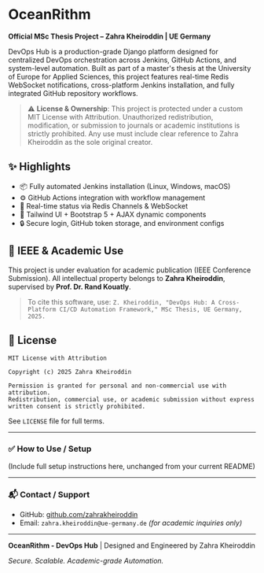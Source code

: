 # OceanRithm

**Official MSc Thesis Project – Zahra Kheiroddin | UE Germany**

DevOps Hub is a production-grade Django platform designed for centralized DevOps orchestration across Jenkins, GitHub Actions, and system-level automation. Built as part of a master's thesis at the University of Europe for Applied Sciences, this project features real-time Redis WebSocket notifications, cross-platform Jenkins installation, and fully integrated GitHub repository workflows.

> ⚠️ **License & Ownership**: This project is protected under a custom MIT License with Attribution. Unauthorized redistribution, modification, or submission to journals or academic institutions is strictly prohibited. Any use must include clear reference to Zahra Kheiroddin as the sole original creator.

## ✨ Highlights

- 📦 Fully automated Jenkins installation (Linux, Windows, macOS)
- ⚙️ GitHub Actions integration with workflow management
- 🔁 Real-time status via Redis Channels & WebSocket
- 🧠 Tailwind UI + Bootstrap 5 + AJAX dynamic components
- 🔒 Secure login, GitHub token storage, and environment configs

## 📘 IEEE & Academic Use

This project is under evaluation for academic publication (IEEE Conference Submission).
All intellectual property belongs to **Zahra Kheiroddin**, supervised by **Prof. Dr. Rand Kouatly**.

> To cite this software, use:
> `Z. Kheiroddin, "DevOps Hub: A Cross-Platform CI/CD Automation Framework," MSc Thesis, UE Germany, 2025.`

## 📄 License

```text
MIT License with Attribution

Copyright (c) 2025 Zahra Kheiroddin

Permission is granted for personal and non-commercial use with attribution.
Redistribution, commercial use, or academic submission without express written consent is strictly prohibited.
```

See `LICENSE` file for full terms.

---

### ✅ How to Use / Setup

(Include full setup instructions here, unchanged from your current README)

---

### 📬 Contact / Support
- GitHub: [github.com/zahrakheiroddin](https://github.com/zahrakheiroddin)
- Email: `zahra.kheiroddin@ue-germany.de` *(for academic inquiries only)*

---

**OceanRithm - DevOps Hub** | Designed and Engineered by Zahra Kheiroddin

*Secure. Scalable. Academic-grade Automation.*
